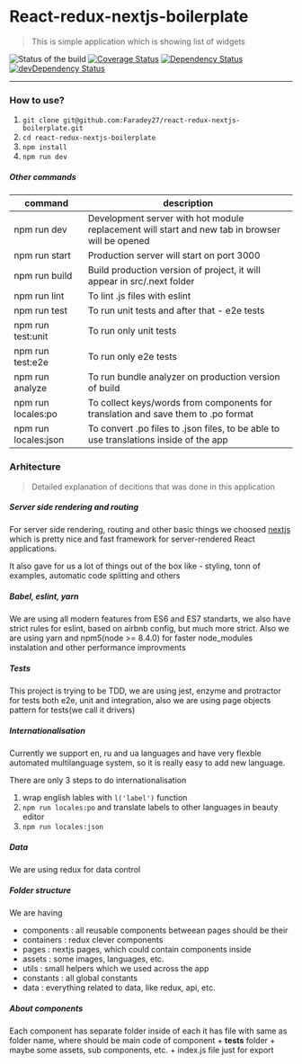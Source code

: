 # React-redux-nextjs-boilerplate
> This is simple application which is showing list of widgets

![Status of the build](https://circleci.com/gh/Faradey27/react-redux-nextjs-boilerplate.png?style=shield&circle-token=0994f0172044a105ab47567dc85e1cc3bc6c0f2e)
[![Coverage Status](https://coveralls.io/repos/github/Faradey27/react-redux-nextjs-boilerplate/badge.svg?branch=master)](https://coveralls.io/github/Faradey27/react-redux-nextjs-boilerplate?branch=master)
[![Dependency Status](https://david-dm.org/faradey27/react-redux-nextjs-boilerplate.svg?style=flat-square)](https://david-dm.org/faradey27/react-redux-nextjs-boilerplate)
[![devDependency Status](https://david-dm.org/faradey27/react-redux-nextjs-boilerplate/dev-status.svg?style=flat-square)](https://david-dm.org/faradey27/react-redux-nextjs-boilerplate#info=devDependencies)

---

### How to use?

1. ```git clone git@github.com:Faradey27/react-redux-nextjs-boilerplate.git```
2. ```cd react-redux-nextjs-boilerplate```
3. ```npm install```
4. ```npm run dev```

##### Other commands

| command | description |
|----------|-------------|
| npm run dev | Development server with hot module replacement will start and new tab in browser will be opened  |
| npm run start | Production server will start on port 3000  |
| npm run build | Build production version of project, it will appear in src/.next folder  |
| npm run lint | To lint .js files with eslint  |
| npm run test | To run unit tests and after that - e2e tests  |
| npm run test:unit | To run only unit tests |
| npm run test:e2e | To run only e2e tests |
| npm run analyze | To run bundle analyzer on production version of build |
| npm run locales:po | To collect keys/words from components for translation and save them to .po format |
| npm run locales:json | To convert .po files to .json files, to be able to use translations inside of the app |

### Arhitecture
> Detailed explanation of decitions that was done in this application

##### Server side rendering and routing

For server side rendering, routing and other basic things we choosed [nextjs](https://github.com/zeit/next.js) which is pretty nice and fast framework for server-rendered React applications.

It also gave for us a lot of things out of the box like - styling, tonn of examples, automatic code splitting and others

##### Babel, eslint, yarn

We are using all modern features from ES6 and ES7 standarts, we also have strict rules for eslint, based on airbnb config, but much more strict. Also we are using yarn and npm5(node >= 8.4.0) for faster node_modules instalation and other performance improvments

##### Tests

This project is trying to be TDD, we are using jest, enzyme and protractor for tests both e2e, unit and integration, also we are using
page objects pattern for tests(we call it drivers)

##### Internationalisation

Currently we support en, ru and ua languages and have very flexble automated multilanguage system, so it is really easy to add new language.

There are only 3 steps to do internationalisation
1. wrap english lables with ```l('label')``` function
2. ```npm run locales:po``` and translate labels to other languages in beauty editor
3. ```npm run locales:json```

##### Data

We are using redux for data control

##### Folder structure

We are having
- components : all reusable components betweean pages should be their
- containers : redux clever components
- pages : nextjs pages, which could contain components inside
- assets : some images, languages, etc.
- utils : small helpers which we used across the app
- constants : all global constants
- data : everything related to data, like redux, api, etc.

##### About components

Each component has separate folder inside of each it has file with same as folder name, where should be main code of component + __tests__ folder + maybe some assets, sub components, etc. + index.js file just for export


